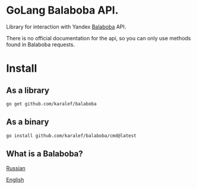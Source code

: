 # GoLang Balaboba API.

Library for interaction with Yandex [Balaboba](https://yandex.ru/lab/yalm) API.

There is no official documentation for the api, so you can only use methods found in Balaboba requests.

# Install
## As a library

```
go get github.com/karalef/balaboba
```

## As a binary
```
go install github.com/karalef/balaboba/cmd@latest
```

## What is a Balaboba?

[Russian](https://yandex.ru/lab/yalm-howto)

[English](https://yandex.com/lab/yalm-howto-en)
